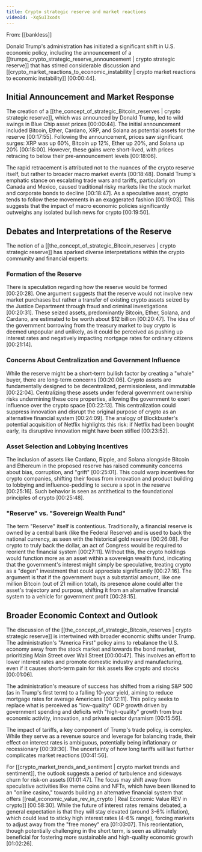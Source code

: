 ```yaml
---
title: Crypto strategic reserve and market reactions
videoId: -Xq5uI3xods
---
```


From: [[bankless]] <br/> 

Donald Trump's administration has initiated a significant shift in U.S. economic policy, including the announcement of a [[trumps_crypto_strategic_reserve_announcement | crypto strategic reserve]] that has stirred considerable discussion and [[crypto_market_reactions_to_economic_instability | crypto market reactions to economic instability]] [00:00:44].

## Initial Announcement and Market Response
The creation of a [[the_concept_of_strategic_Bitcoin_reserves | crypto strategic reserve]], which was announced by Donald Trump, led to wild swings in Blue Chip asset prices [00:00:44]. The initial announcement included Bitcoin, Ether, Cardano, XRP, and Solana as potential assets for the reserve [00:17:55]. Following the announcement, prices saw significant surges: XRP was up 60%, Bitcoin up 12%, Ether up 20%, and Solana up 20% [00:18:00]. However, these gains were short-lived, with prices retracing to below their pre-announcement levels [00:18:06].

The rapid retracement is attributed not to the nuances of the crypto reserve itself, but rather to broader macro market events [00:18:48]. Donald Trump's emphatic stance on escalating trade wars and tariffs, particularly on Canada and Mexico, caused traditional risky markets like the stock market and corporate bonds to decline [00:18:47]. As a speculative asset, crypto tends to follow these movements in an exaggerated fashion [00:19:03]. This suggests that the impact of macro economic policies significantly outweighs any isolated bullish news for crypto [00:19:50].

## Debates and Interpretations of the Reserve
The notion of a [[the_concept_of_strategic_Bitcoin_reserves | crypto strategic reserve]] has sparked diverse interpretations within the crypto community and financial experts:

### Formation of the Reserve
There is speculation regarding how the reserve would be formed [00:20:28]. One argument suggests that the reserve would not involve new market purchases but rather a transfer of existing crypto assets seized by the Justice Department through fraud and criminal investigations [00:20:31]. These seized assets, predominantly Bitcoin, Ether, Solana, and Cardano, are estimated to be worth about $12 billion [00:20:47]. The idea of the government borrowing from the treasury market to buy crypto is deemed unpopular and unlikely, as it could be perceived as pushing up interest rates and negatively impacting mortgage rates for ordinary citizens [00:21:14].

### Concerns About Centralization and Government Influence
While the reserve might be a short-term bullish factor by creating a "whale" buyer, there are long-term concerns [00:20:06]. Crypto assets are fundamentally designed to be decentralized, permissionless, and immutable [00:22:04]. Centralizing these assets under federal government ownership risks undermining these core properties, allowing the government to exert influence over the crypto space [00:22:13]. This centralization could suppress innovation and disrupt the original purpose of crypto as an alternative financial system [00:24:09]. The analogy of Blockbuster's potential acquisition of Netflix highlights this risk: if Netflix had been bought early, its disruptive innovation might have been stifled [00:23:52].

### Asset Selection and Lobbying Incentives
The inclusion of assets like Cardano, Ripple, and Solana alongside Bitcoin and Ethereum in the proposed reserve has raised community concerns about bias, corruption, and "grift" [00:25:01]. This could warp incentives for crypto companies, shifting their focus from innovation and product building to lobbying and influence-peddling to secure a spot in the reserve [00:25:16]. Such behavior is seen as antithetical to the foundational principles of crypto [00:25:48].

### "Reserve" vs. "Sovereign Wealth Fund"
The term "Reserve" itself is contentious. Traditionally, a financial reserve is owned by a central bank (like the Federal Reserve) and is used to back the national currency, as seen with the historical gold reserve [00:26:08]. For crypto to truly back the dollar, an act of Congress would be required to reorient the financial system [00:27:11]. Without this, the crypto holdings would function more as an asset within a sovereign wealth fund, indicating that the government's interest might simply be speculative, treating crypto as a "degen" investment that could appreciate significantly [00:27:16]. The argument is that if the government buys a substantial amount, like one million Bitcoin (out of 21 million total), its presence alone could alter the asset's trajectory and purpose, shifting it from an alternative financial system to a vehicle for government profit [00:28:15].

## Broader Economic Context and Outlook
The discussion of the [[the_concept_of_strategic_Bitcoin_reserves | crypto strategic reserve]] is intertwined with broader economic shifts under Trump. The administration's "America First" policy aims to rebalance the U.S. economy away from the stock market and towards the bond market, prioritizing Main Street over Wall Street [00:00:47]. This involves an effort to lower interest rates and promote domestic industry and manufacturing, even if it causes short-term pain for risk assets like crypto and stocks [00:01:06].

The administration's measure of success has shifted from a rising S&P 500 (as in Trump's first term) to a falling 10-year yield, aiming to reduce mortgage rates for average Americans [00:12:11]. This policy seeks to replace what is perceived as "low-quality" GDP growth driven by government spending and deficits with "high-quality" growth from true economic activity, innovation, and private sector dynamism [00:15:56].

The impact of tariffs, a key component of Trump's trade policy, is complex. While they serve as a revenue source and leverage for balancing trade, their effect on interest rates is ambiguous, potentially being inflationary or recessionary [00:39:30]. The uncertainty of how long tariffs will last further complicates market reactions [00:41:56].

For [[crypto_market_trends_and_sentiment | crypto market trends and sentiment]], the outlook suggests a period of turbulence and sideways churn for risk-on assets [01:01:47]. The focus may shift away from speculative activities like meme coins and NFTs, which have been likened to an "online casino," towards building an alternative financial system that offers [[real_economic_value_rev_in_crypto | Real Economic Value REV in crypto]] [00:58:30]. While the future of interest rates remains debated, a general expectation is that they will stay elevated (around 3-6% inflation), which could lead to sticky high interest rates (4-6% range), forcing markets to adjust away from the "free money" era [01:03:07]. This reorientation, though potentially challenging in the short term, is seen as ultimately beneficial for fostering more sustainable and high-quality economic growth [01:02:26].